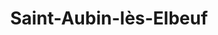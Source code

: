 ---
title: Saint-Aubin-lès-Elbeuf
url: /saint-aubin-les-elbeuf/
latitude: 49.303
longitude: 1.014
---